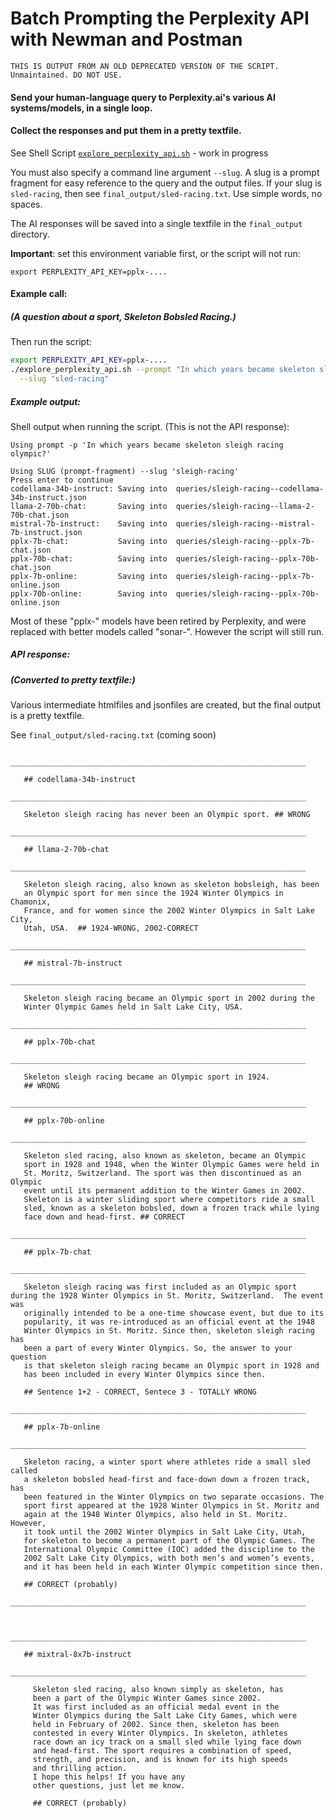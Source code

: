 <!-- markdownlint-disable MD001 MD022 MD026  -->
# Batch Prompting the Perplexity API with Newman and Postman

```text
THIS IS OUTPUT FROM AN OLD DEPRECATED VERSION OF THE SCRIPT. Unmaintained. DO NOT USE.
```

#### Send your human-language query to Perplexity.ai's various AI systems/models, in a single loop.  
#### Collect the responses and put them in a pretty textfile.

See Shell Script [`explore_perplexity_api.sh`](../explore_perplexity_api.sh) - work in progress

You must also specify a command line argument  `--slug`. A slug is a prompt fragment for easy reference to the query and the output files.  If your slug is `sled-racing`, then see `final_output/sled-racing.txt`. Use simple words, no spaces.

The AI responses will be saved into a single textfile in the `final_output` directory.

**Important**: set this environment variable first, or the script will not run:

`export PERPLEXITY_API_KEY=pplx-....`

#### Example call:

##### (A question about a sport, Skeleton Bobsled Racing.)

Then run the script:

```bash
export PERPLEXITY_API_KEY=pplx-....
./explore_perplexity_api.sh --prompt "In which years became skeleton sled racing olympic?" \
  --slug "sled-racing"
```

##### Example output:

Shell output when running the script. (This is not the API response):

```text
Using prompt -p 'In which years became skeleton sleigh racing olympic?'

Using SLUG (prompt-fragment) --slug 'sleigh-racing'
Press enter to continue
codellama-34b-instruct: Saving into  queries/sleigh-racing--codellama-34b-instruct.json
llama-2-70b-chat:       Saving into  queries/sleigh-racing--llama-2-70b-chat.json
mistral-7b-instruct:    Saving into  queries/sleigh-racing--mistral-7b-instruct.json
pplx-7b-chat:           Saving into  queries/sleigh-racing--pplx-7b-chat.json
pplx-70b-chat:          Saving into  queries/sleigh-racing--pplx-70b-chat.json
pplx-7b-online:         Saving into  queries/sleigh-racing--pplx-7b-online.json
pplx-70b-online:        Saving into  queries/sleigh-racing--pplx-70b-online.json
```

Most of these "pplx-" models have been retired by Perplexity, and were replaced with better models called "sonar-". However the script will still run.

##### API response:

##### (Converted to pretty textfile:)

Various intermediate htmlfiles and jsonfiles are created, but the final output is a pretty textfile.

See `final_output/sled-racing.txt` (coming soon)

```text
     __________________________________________________________________

   ## codellama-34b-instruct
     __________________________________________________________________

   Skeleton sleigh racing has never been an Olympic sport. ## WRONG
     __________________________________________________________________

   ## llama-2-70b-chat
     __________________________________________________________________

   Skeleton sleigh racing, also known as skeleton bobsleigh, has been
   an Olympic sport for men since the 1924 Winter Olympics in Chamonix,
   France, and for women since the 2002 Winter Olympics in Salt Lake City,
   Utah, USA.  ## 1924-WRONG, 2002-CORRECT
     __________________________________________________________________

   ## mistral-7b-instruct
     __________________________________________________________________

   Skeleton sleigh racing became an Olympic sport in 2002 during the
   Winter Olympic Games held in Salt Lake City, USA.
     __________________________________________________________________

   ## pplx-70b-chat
     __________________________________________________________________

   Skeleton sleigh racing became an Olympic sport in 1924. 
   ## WRONG
     __________________________________________________________________

   ## pplx-70b-online
     __________________________________________________________________

   Skeleton sled racing, also known as skeleton, became an Olympic
   sport in 1928 and 1948, when the Winter Olympic Games were held in
   St. Moritz, Switzerland. The sport was then discontinued as an Olympic
   event until its permanent addition to the Winter Games in 2002.
   Skeleton is a winter sliding sport where competitors ride a small
   sled, known as a skeleton bobsled, down a frozen track while lying
   face down and head-first. ## CORRECT
     __________________________________________________________________

   ## pplx-7b-chat
     __________________________________________________________________

   Skeleton sleigh racing was first included as an Olympic sport  during the 1928 Winter Olympics in St. Moritz, Switzerland.  The event was
   originally intended to be a one-time showcase event, but due to its
   popularity, it was re-introduced as an official event at the 1948
   Winter Olympics in St. Moritz. Since then, skeleton sleigh racing has
   been a part of every Winter Olympics. So, the answer to your question
   is that skeleton sleigh racing became an Olympic sport in 1928 and
   has been included in every Winter Olympics since then.

   ## Sentence 1+2 - CORRECT, Sentece 3 - TOTALLY WRONG
     __________________________________________________________________

   ## pplx-7b-online
     __________________________________________________________________

   Skeleton racing, a winter sport where athletes ride a small sled called
   a skeleton bobsled head-first and face-down down a frozen track, has
   been featured in the Winter Olympics on two separate occasions. The
   sport first appeared at the 1928 Winter Olympics in St. Moritz and
   again at the 1948 Winter Olympics, also held in St. Moritz. However,
   it took until the 2002 Winter Olympics in Salt Lake City, Utah,
   for skeleton to become a permanent part of the Olympic Games. The
   International Olympic Committee (IOC) added the discipline to the
   2002 Salt Lake City Olympics, with both men’s and women’s events,
   and it has been held in each Winter Olympic competition since then.

   ## CORRECT (probably)
     __________________________________________________________________

     
     __________________________________________________________________

   ## mixtral-8x7b-instruct
     __________________________________________________________________

     Skeleton sled racing, also known simply as skeleton, has 
     been a part of the Olympic Winter Games since 2002. 
     It was first included as an official medal event in the 
     Winter Olympics during the Salt Lake City Games, which were 
     held in February of 2002. Since then, skeleton has been 
     contested in every Winter Olympics. In skeleton, athletes 
     race down an icy track on a small sled while lying face down 
     and head-first. The sport requires a combination of speed, 
     strength, and precision, and is known for its high speeds 
     and thrilling action. 
     I hope this helps! If you have any 
     other questions, just let me know.

     ## CORRECT (probably)
```
